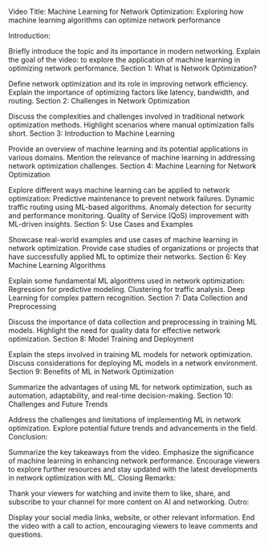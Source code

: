Video Title: Machine Learning for Network Optimization: Exploring how machine learning algorithms can optimize network performance

Introduction:

Briefly introduce the topic and its importance in modern networking.
Explain the goal of the video: to explore the application of machine learning in optimizing network performance.
Section 1: What is Network Optimization?

Define network optimization and its role in improving network efficiency.
Explain the importance of optimizing factors like latency, bandwidth, and routing.
Section 2: Challenges in Network Optimization

Discuss the complexities and challenges involved in traditional network optimization methods.
Highlight scenarios where manual optimization falls short.
Section 3: Introduction to Machine Learning

Provide an overview of machine learning and its potential applications in various domains.
Mention the relevance of machine learning in addressing network optimization challenges.
Section 4: Machine Learning for Network Optimization

Explore different ways machine learning can be applied to network optimization:
Predictive maintenance to prevent network failures.
Dynamic traffic routing using ML-based algorithms.
Anomaly detection for security and performance monitoring.
Quality of Service (QoS) improvement with ML-driven insights.
Section 5: Use Cases and Examples

Showcase real-world examples and use cases of machine learning in network optimization.
Provide case studies of organizations or projects that have successfully applied ML to optimize their networks.
Section 6: Key Machine Learning Algorithms

Explain some fundamental ML algorithms used in network optimization:
Regression for predictive modeling.
Clustering for traffic analysis.
Deep Learning for complex pattern recognition.
Section 7: Data Collection and Preprocessing

Discuss the importance of data collection and preprocessing in training ML models.
Highlight the need for quality data for effective network optimization.
Section 8: Model Training and Deployment

Explain the steps involved in training ML models for network optimization.
Discuss considerations for deploying ML models in a network environment.
Section 9: Benefits of ML in Network Optimization

Summarize the advantages of using ML for network optimization, such as automation, adaptability, and real-time decision-making.
Section 10: Challenges and Future Trends

Address the challenges and limitations of implementing ML in network optimization.
Explore potential future trends and advancements in the field.
Conclusion:

Summarize the key takeaways from the video.
Emphasize the significance of machine learning in enhancing network performance.
Encourage viewers to explore further resources and stay updated with the latest developments in network optimization with ML.
Closing Remarks:

Thank your viewers for watching and invite them to like, share, and subscribe to your channel for more content on AI and networking.
Outro:

Display your social media links, website, or other relevant information.
End the video with a call to action, encouraging viewers to leave comments and questions.



